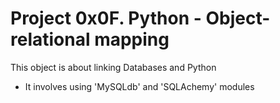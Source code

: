 # Project 0x0F. Python - Object-relational mapping
This object is about linking Databases and Python  
- It involves using 'MySQLdb' and 'SQLAchemy' modules

